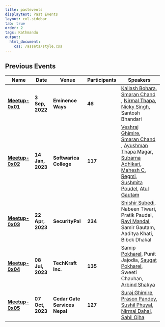 ```yaml
---
title: pastevents
displaytext: Past Events
layout: col-sidebar
tab: true
order: 2
tags: Kathmandu
output:
  html_document:
    css: /assets/style.css
---
```


## Previous Events

| Name | Date | Venue | Participants | Speakers |
| ---- | ---- | -------- | ---------- |------ |
| [**Meetup-0x01**](https://www.facebook.com/owasp.kathmandu/photos/pcb.121095887357875/121092737358190/)  | **3 Sep, 2022** | **Eminence Ways** | **46**| [Kailash Bohara](https://github.com/OWASP/www-chapter-kathmandu/blob/main/assets/slides/Meetup-0x01/Kailash%20Bohara%20-%20Present%20and%20future%20of%20infosec%20in%20Nepal.pdf),   [Smaran Chand](https://github.com/OWASP/www-chapter-kathmandu/blob/main/assets/slides/Meetup-0x01/Smaran_Chand_ATO_By_Chaining_Multiple_Vulnerabilities.pptx)  , [Nirmal Thapa](https://github.com/OWASP/www-chapter-kathmandu/blob/main/assets/slides/Meetup-0x01/Nirmal_Thapa_Recon_Like_A_Pro.pptx), [Nicky Singh](https://github.com/OWASP/www-chapter-kathmandu/blob/main/assets/slides/Meetup-0x01/Nicky%20Singh%20-Tools%20For%20Web%20Security%20Testing.pptx), Santosh Bhandari |
[**Meetup-0x02**](https://www.facebook.com/owasp.kathmandu/photos/pcb.121095887357875/121092737358190/)  | **14 Jan, 2023** | **Softwarica College** | **117**| [Veshraj Ghimire](https://github.com/OWASP/www-chapter-kathmandu/blob/main/assets/slides/Meetup-0x02/In%20Depth%20overview%20of%20Improper%20Access%20Control.pdf),   [Smaran Chand](https://github.com/OWASP/www-chapter-kathmandu/blob/main/assets/slides/Meetup-0x02/Nucci_Smaran_Chand.pdf)  , [Ayushman Thapa Magar](https://github.com/OWASP/www-chapter-kathmandu/blob/main/assets/slides/Meetup-0x02/Web3%20Security%20-%20Ayushman.pdf), [Subarna Adhikari](https://github.com/OWASP/www-chapter-kathmandu/blob/main/assets/slides/Meetup-0x02/AI_cybersecurity_Subarana_Adhikari.pdf), [Mahesh C. Regmi](https://github.com/OWASP/www-chapter-kathmandu/blob/main/assets/slides/Meetup-0x02/Securing%20Infrastructure%20in%20AWS%20-%20Mahesh%20Regmi.pdf), [Sushmita Poudel](https://github.com/OWASP/www-chapter-kathmandu/blob/main/assets/slides/Meetup-0x02/CSP%20-%20Sushmita%20Poudel.pdf), [Atul Gautam](https://github.com/OWASP/www-chapter-kathmandu/blob/main/assets/slides/Meetup-0x02/Reversing%20N-days%20%2C%20A%20Primer%20-%20Atul%20Gautam.pdf)|
[**Meetup-0x03**](https://www.facebook.com/photo/?fbid=194205696715728) | **22 Apr, 2023** | **SecurityPal** | **234** | [Shishir Subedi](https://github.com/OWASP/www-chapter-kathmandu/blob/main/assets/slides/Meetup%20-%200x03/Application%20Security.pdf), Nabeen Tiwari, Pratik Paudel, [Ravi Mandal](https://github.com/OWASP/www-chapter-kathmandu/blob/main/assets/slides/Meetup%20-%200x03/Handling%20Sensitive%20Data%20in%20Service%20Industry.pptx.pdf), Samir Gautam, Aaditya Khati, Bibek Dhakal |
[**Meetup-0x04**](https://www.facebook.com/photo?fbid=689285406529576&set=pcb.689285796529537) | **08 Jul, 2023** | **TechKraft Inc.** | **135** | [Samip Pokharel](https://github.com/OWASP/www-chapter-kathmandu/blob/main/assets/slides/Meetup-0x04/The-Art-of-evasion-and-detection.pptx), Punit Jajodia, [Saugat Pokharel](https://github.com/OWASP/www-chapter-kathmandu/blob/main/assets/slides/Meetup-0x04/OWASP%20Presentation.pdf), Sweeti Chauhan, [Arbind Shakya](https://github.com/OWASP/www-chapter-kathmandu/blob/main/assets/slides/Meetup-0x04/Arbind_Docker_Top_10.pptx)|
[**Meetup-0x05**](https://www.facebook.com/photo?fbid=689285406529576&set=pcb.689285796529537) | **07 Oct, 2023** | **Cedar Gate Services Nepal** | **127** | [Suraj Ghimire]([https://github.com/OWASP/www-chapter-kathmandu/blob/main/assets/slides/Meetup-0x04/The-Art-of-evasion-and-detection.pptx](https://github.com/OWASP/www-chapter-kathmandu/raw/main/assets/slides/Meetup%20-%200x05/OWASP%20Top%2010_Soft_Security_2023_10_07%20(1).pptx)), [Prason Pandey](https://github.com/OWASP/www-chapter-kathmandu/raw/main/assets/slides/Meetup%20-%200x05/API%20-%20OWASP%20(1).pptx), [Sushil Phuyal](https://github.com/OWASP/www-chapter-kathmandu/blob/main/assets/slides/Meetup%20-%200x05/owaspktm.pdf), [Nirmal Dahal](https://github.com/OWASP/www-chapter-kathmandu/blob/main/assets/slides/Meetup%20-%200x05/Introduction%20to%20Hardware%20Hacking.pdf), [Sahil Ojha](https://github.com/OWASP/www-chapter-kathmandu/raw/main/assets/slides/Meetup%20-%200x05/Azure%20Security-%20Divign%20into%20azure%20service%20vulnerabilities.pptx)|

